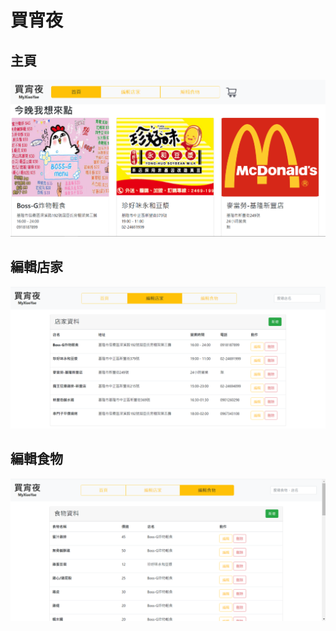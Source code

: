 # 買宵夜

## **主頁**
![image](https://github.com/00757001/MyXiaoYae/blob/21917826230b9bfc851f7f0b3f7826720d9c1fd4/image/home.png)

## **編輯店家**
![image](https://github.com/00757001/MyXiaoYae/blob/21917826230b9bfc851f7f0b3f7826720d9c1fd4/image/store.png)

## **編輯食物**
![image](https://github.com/00757001/MyXiaoYae/blob/21917826230b9bfc851f7f0b3f7826720d9c1fd4/image/food.png)


  
    
  
